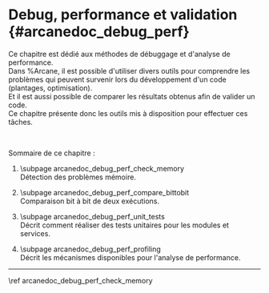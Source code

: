# Debug, performance et validation {#arcanedoc_debug_perf}

Ce chapitre est dédié aux méthodes de débuggage et d'analyse
de performance.  
Dans %Arcane, il est possible d'utiliser divers outils pour comprendre
les problèmes qui peuvent survenir lors du développement d'un code 
(plantages, optimisation).  
Et il est aussi possible de comparer les résultats obtenus afin de valider
un code.  
Ce chapitre présente donc les outils mis à disposition pour effectuer
ces tâches.

<br>

Sommaire de ce chapitre :
1. \subpage arcanedoc_debug_perf_check_memory <br>
  Détection des problèmes mémoire.

2. \subpage arcanedoc_debug_perf_compare_bittobit <br>
  Comparaison bit à bit de deux exécutions.

3. \subpage arcanedoc_debug_perf_unit_tests <br>
  Décrit comment réaliser des tests unitaires pour les modules et services.

4. \subpage arcanedoc_debug_perf_profiling <br>
  Décrit les mécanismes disponibles pour l'analyse de performance.

____

<div class="section_buttons">
<span class="next_section_button">
\ref arcanedoc_debug_perf_check_memory
</span>
</div>
